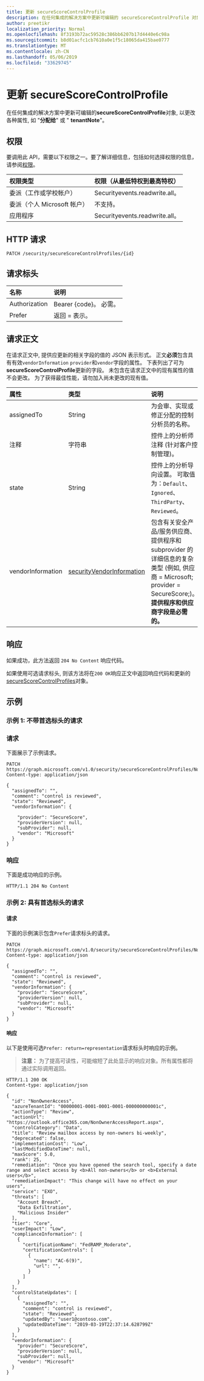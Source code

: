 ```yaml
---
title: 更新 secureScoreControlProfile
description: 在任何集成的解决方案中更新可编辑的 secureScoreControlProfile 对象, 以更改各种属性, 如 "分配给" 或 "tenantNote"。
author: preetikr
localization_priority: Normal
ms.openlocfilehash: 8f3193b72ac59528c386bb6207b17d4440e6c98a
ms.sourcegitcommit: b8d01acfc1cb7610a0e1f5c18065da415bae0777
ms.translationtype: MT
ms.contentlocale: zh-CN
ms.lasthandoff: 05/06/2019
ms.locfileid: "33629745"
---
```

# <a name="update-securescorecontrolprofile"></a>更新 secureScoreControlProfile

在任何集成的解决方案中更新可编辑的**secureScoreControlProfile**对象, 以更改各种属性, 如 "**分配给**" 或 " **tenantNote**"。

## <a name="permissions"></a>权限

要调用此 API，需要以下权限之一。要了解详细信息，包括如何选择权限的信息，请参阅[权限](/graph/permissions-reference)。

|权限类型      | 权限（从最低特权到最高特权）              |
|:--------------------|:---------------------------------------------------------|
|委派（工作或学校帐户） |   Securityevents.readwrite.all。  |
|委派（个人 Microsoft 帐户） |  不支持。  |
|应用程序 | Securityevents.readwrite.all。 |

## <a name="http-request"></a>HTTP 请求

<!-- { "blockType": "ignored" } -->

```http
PATCH /security/secureScoreControlProfiles/{id}
```

## <a name="request-headers"></a>请求标头

| 名称       | 说明|
|:-----------|:-----------|
| Authorization  | Bearer {code}。 必需。|
|Prefer | 返回 = 表示。 |

## <a name="request-body"></a>请求正文

在请求正文中, 提供应更新的相关字段的值的 JSON 表示形式。 正文**必须**包含具有有效`vendorInformation` `provider`和`vendor`字段的属性。 下表列出了可为**secureScoreControlProfile**更新的字段。 未包含在请求正文中的现有属性的值不会更改。 为了获得最佳性能，请勿加入尚未更改的现有值。

| 属性   | 类型 |说明|
|:---------------|:--------|:----------|
|assignedTo|String|为会审、实现或修正分配的控制分析员的名称。|
|注释|字符串|控件上的分析师注释 (针对客户控制管理)。|
|state| String|控件上的分析导向设置。 可取值为：`Default`、`Ignored`、`ThirdParty`、`Reviewed`。|
| vendorInformation | [securityVendorInformation](../resources/securityvendorinformation.md) | 包含有关安全产品/服务供应商、提供程序和 subprovider 的详细信息的复杂类型 (例如, 供应商 = Microsoft; provider = SecureScore;)。 **提供程序和供应商字段是必需的。** |


## <a name="response"></a>响应

如果成功，此方法返回 `204 No Content` 响应代码。

如果使用可选请求标头, 则该方法将在`200 OK`响应正文中返回响应代码和更新的[secureScoreControlProfiles](../resources/securescorecontrolprofile.md)对象。

## <a name="example"></a>示例

### <a name="example-1-request-without-prefer-header"></a>示例 1: 不带首选标头的请求

### <a name="request"></a>请求

下面展示了示例请求。
<!-- {
  "blockType": "request",
  "name": "securescorecontrolprofiles_update"
}-->

```http
PATCH https://graph.microsoft.com/v1.0/security/secureScoreControlProfiles/NonOwnerAccess
Content-type: application/json

{
  "assignedTo": "",
  "comment": "control is reviewed",
  "state": "Reviewed",
  "vendorInformation": {

    "provider": "SecureScore",
    "providerVersion": null,
    "subProvider": null,
    "vendor": "Microsoft"
  }
}
```

### <a name="response"></a>响应

下面是成功响应的示例。
<!-- {
  "blockType": "response",
  "truncated": true,
  "@odata.type": "microsoft.graph.secureScoreControlProfiles"
} -->

```http
HTTP/1.1 204 No Content
```

### <a name="example-2-request-with-prefer-header"></a>示例 2: 具有首选标头的请求

#### <a name="request"></a>请求

下面的示例演示包含`Prefer`请求标头的请求。

<!-- {
  "blockType": "request",
  "name": "securescorecontrolprofiles_update"
}-->

```http
PATCH https://graph.microsoft.com/v1.0/security/secureScoreControlProfiles/NonOwnerAccess
Content-type: application/json

{
  "assignedTo": "",
  "comment": "control is reviewed",
  "state": "Reviewed",
  "vendorInformation": {
    "provider": "SecureScore",
    "providerVersion": null,
    "subProvider": null,
    "vendor": "Microsoft"
  }
}
```

#### <a name="response"></a>响应

以下是使用可选`Prefer: return=representation`请求标头时响应的示例。

> **注意：** 为了提高可读性，可能缩短了此处显示的响应对象。所有属性都将通过实际调用返回。

<!-- {
  "blockType": "response",
  "truncated": false,
  "@odata.type": "microsoft.graph.secureScoreControlProfile"
} -->

```http
HTTP/1.1 200 OK
Content-type: application/json

{
  "id": "NonOwnerAccess",
  "azureTenantId": "00000001-0001-0001-0001-000000000001c",
  "actionType": "Review",
  "actionUrl": "https://outlook.office365.com/NonOwnerAccessReport.aspx",
  "controlCategory": "Data",
  "title": "Review mailbox access by non-owners bi-weekly", 
  "deprecated": false,
  "implementationCost": "Low",
  "lastModifiedDateTime": null,
  "maxScore": 5.0,
  "rank": 25,
  "remediation": "Once you have opened the search tool, specify a date range and select access by <b>All non-owners</b> or <b>External users</b>",
  "remediationImpact": "This change will have no effect on your users",
  "service": "EXO",
  "threats": [
    "Account Breach",
    "Data Exfiltration",
    "Malicious Insider"
  ],
  "tier": "Core",
  "userImpact": "Low",
  "complianceInformation": [
    {
      "certificationName": "FedRAMP_Moderate",
      "certificationControls": [
        {
          "name": "AC-6(9)",
          "url": "",
        }
      ]
    }         
  ],
  "controlStateUpdates": [
    {
      "assignedTo": "",
      "comment": "control is reviewed",
      "state": "Reviewed",
      "updatedBy": "user1@contoso.com",
      "updatedDateTime": "2019-03-19T22:37:14.628799Z"
    }
  ],
  "vendorInformation": {
    "provider": "SecureScore",
    "providerVersion": null,
    "subProvider": null,
    "vendor": "Microsoft"
  }
}
```

<!--
{
  "type": "#page.annotation",
  "description": "Update secureScoreControlProfiles",
  "keywords": "",
  "section": "documentation",
  "tocPath": ""
}
-->
